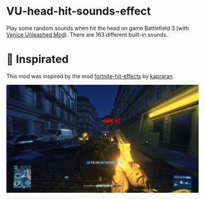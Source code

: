 # VU-head-hit-sounds-effect
Play some random sounds when hit the head on game Battlefield 3 (with [Venice Unleashed Mod](https://veniceunleashed.net/ "Venice Unleashed Homepage")).
There are 163 different built-in sounds.

# :smiling_face_with_three_hearts: Inspirated
This mod was inspired by the mod [fortnite-hit-effects](https://github.com/kapraran/VU-mods/tree/master/fortnite-hit-effects "fortnite-hit-effects") by [kapraran](https://github.com/kapraran "kapraran").

![alt text](https://github.com/aureyoboss/VU-head-hit-sounds-effect/blob/main/screenshots/VU-head-hit-sounds-effect-AureyoBoss.jpeg?raw=true)
